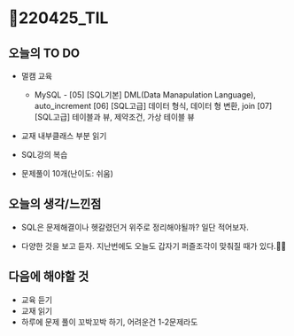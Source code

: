 # 📝220425_TIL



## 오늘의 TO DO

- 멀캠 교육
  
  - MySQL - [05] [SQL기본] DML(Data Manapulation Language), auto_increment
  			[06] [SQL고급] 데이터 형식, 데이터 형 변환, join
       	    [07] [SQL고급] 테이블과 뷰, 제약조건, 가상 테이블 뷰
  
- 교재 내부클래스 부분 읽기

- SQL강의 복습

- 문제풀이 10개(난이도: 쉬움)

  

## 오늘의 생각/느낀점

- SQL은 문제해결이나 헷갈렸던거 위주로 정리해야될까? 일단 적어보자.

- 다양한 것을 보고 듣자. 지난번에도 오늘도 갑자기 퍼즐조각이 맞춰질 때가 있다.🙌✨

  

## 다음에 해야할 것

- 교육 듣기
- 교재 읽기
- 하루에 문제 풀이 꼬박꼬박 하기, 어려운건 1-2문제라도